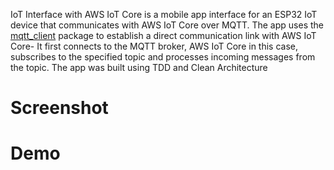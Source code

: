 IoT Interface with AWS IoT Core is a mobile app interface for an ESP32 IoT device that communicates
with AWS IoT Core over MQTT. The app uses the [mqtt_client](https://pub.dev/packages/mqtt_client)
package to establish a direct communication link with AWS IoT Core- It first connects to the MQTT
broker, AWS IoT Core in this case, subscribes to the specified topic and processes incoming messages 
from the topic. The app was built using TDD and Clean Architecture

# Screenshot

# Demo
